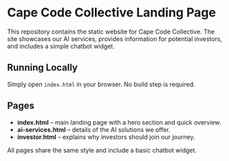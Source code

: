 # Cape Code Collective Landing Page

This repository contains the static website for Cape Code Collective. The site showcases our AI services, provides information for potential investors, and includes a simple chatbot widget.

## Running Locally
Simply open `index.html` in your browser. No build step is required.

## Pages
- **index.html** – main landing page with a hero section and quick overview.
- **ai-services.html** – details of the AI solutions we offer.
- **investor.html** – explains why investors should join our journey.

All pages share the same style and include a basic chatbot widget.
